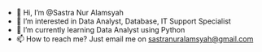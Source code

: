 - 👋 Hi, I’m @Sastra Nur Alamsyah
- 👀 I’m interested in Data Analyst, Database, IT Support Specialist
- 🌱 I’m currently learning Data Analyst using Python
- 📫 How to reach me? Just email me on sastranuralamsyah@gmail.com

<!---
rocery/rocery is a ✨ special ✨ repository because its `README.md` (this file) appears on your GitHub profile.
You can click the Preview link to take a look at your changes.
--->
